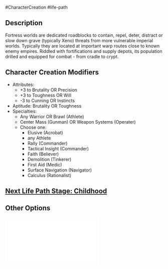 #CharacterCreation #life-path 
## Description
Fortress worlds are dedicated roadblocks to contain, repel, deter, distract or slow down grave (typically Xeno) threats from more vulnerable imperial worlds. Typically they are located at important warp routes close to known enemy empires. 
Riddled with fortifications and supply depots, its population drilled and equipped for combat - from cradle to crypt.

## Character Creation Modifiers
- Attributes: 
	- +3 to Brutality OR Precision
	- +3 to Toughness OR Will
	- -3 to Cunning OR Instincts
- Aptitude: Brutality OR Toughness
- Specialties:
	- Any Warrior OR Brawl (Athlete)
	- Center Mass (Gunman) OR Weapon Systems (Operater)
	- Choose one:
		- Elusive (Acrobat)
		- any Athlete
		- Rally (Commander)
		- Tactical Insight (Commander)
		- Faith (Believer)
		- Demolition (Tinkerer)
		- First Aid (Medic)
		- Surface Navigation (Navigator)
		- Calculus (Rationalist)


## [Next Life Path Stage: Childhood](</LifePath/Childhood/Childhood.md>)

## Other Options
![](</LifePath/Homeworld/List of Homeworlds.md>)